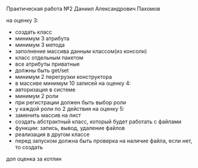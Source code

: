 Практическая работа №2
Даниил Александрович Пахомов


на оценку 3:
- создать класс
- минимум 3 атрибута
- минимум 3 метода
- заполнение массива данным классом(из консоли)
- класс отдельным пакетом
- все атрибуты приватные
- должны быть get/set
- минимум 2 перегрузки конструктора
- в массиве минимум 10 записей
на оценку 4:
- авторизация в системе
- минимум 2 роли
- при регистрации должен быть выбор роли
- у каждой роли по 2 действия
на оценку 5:
- заменить массив на лист 
- создать абстрактный класс, который будет работать с файлами
- функции: запись, вывод, удаление файлов
- реализация в другом классе
- перед запуском должна быть проверка на наличие файла, если нет, то создать


доп оценка за котлин
